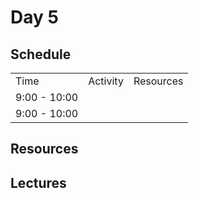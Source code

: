 # Day 5

## Schedule

<table>
    <tr>
        <td>Time</td>
        <td>Activity</td>
        <td>Resources</td>
    </tr>
    <tr>
        <td>9:00 - 10:00</td>
        <td> </td>
        <td>
        </td>
    </tr>
    <tr>
        <td>9:00 - 10:00</td>
        <td> </td>
        <td>
        </td>
    </tr>
</table>

## Resources

## Lectures
